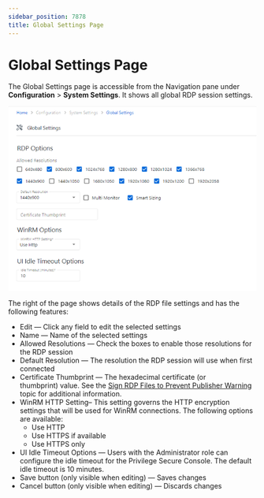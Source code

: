 ```yaml
---
sidebar_position: 7878
title: Global Settings Page
---
```


# Global Settings Page

The Global Settings page is accessible from the Navigation pane under **Configuration** > **System Settings**. It shows all global RDP session settings.

![](../../../../../../../../static/images/PrivilegeSecure_4.2/Content/Resources/Images/PrivilegeSecure/AccessManagement/Admin/Configuration/SystemSettings/GlobalSettingsPage.png)

The right of the page shows details of the RDP file settings and has the following features:

* Edit — Click any field to edit the selected settings
* Name — Name of the selected settings
* Allowed Resolutions — Check the boxes to enable those resolutions for the RDP session
* Default Resolution — The resolution the RDP session will use when first connected
* Certificate Thumbprint — The hexadecimal certificate (or thumbprint) value. See the [Sign RDP Files to Prevent Publisher Warning](../../Troubleshooting#Sign "Sign RDP Files to Prevent Publisher Warning") topic for additional information.
* WinRM HTTP Setting– This setting governs the HTTP encryption settings that will be used for WinRM connections. The following options are available:
  * Use HTTP
  * Use HTTPS if available
  * Use HTTPS only
* UI Idle Timeout Options — Users with the Administrator role can configure the idle timeout for the Privilege Secure Console. The default idle timeout is 10 minutes.
* Save button (only visible when editing) — Saves changes
* Cancel button (only visible when editing) — Discards changes
